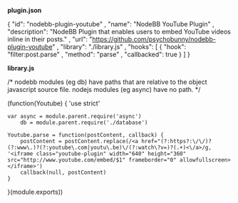 **plugin.json**

{
      "id": "nodebb-plugin-youtube"
    , "name": "NodeBB YouTube Plugin"
    , "description": "NodeBB Plugin that enables users to embed YouTube videos inline in their posts."
    , "url": "https://github.com/psychobunny/nodebb-plugin-youtube"
    , "library": "./library.js"
    , "hooks": [
        {
            "hook": "filter:post.parse"
            , "method": "parse"
            , "callbacked": true
        }
    ]
}

**library.js**

/*
	nodebb modules (eg db) have paths that are relative to the object javascript source file.
	nodejs modules (eg async) have no path.
*/

(function(Youtube) {
	'use strict'

	var	async = module.parent.require('async')
		db = module.parent.require('./database')

	Youtube.parse = function(postContent, callback) {
		postContent = postContent.replace(/<a href="(?:https?:\/\/)?(?:www\.)?(?:youtube\.com|youtu\.be)\/(?:watch\?v=)?(.+)<\/a>/g, '<iframe class="youtube-plugin" width="640" height="360" src="http://www.youtube.com/embed/$1" frameborder="0" allowfullscreen></iframe>')
		callback(null, postContent)
	}

}(module.exports))
